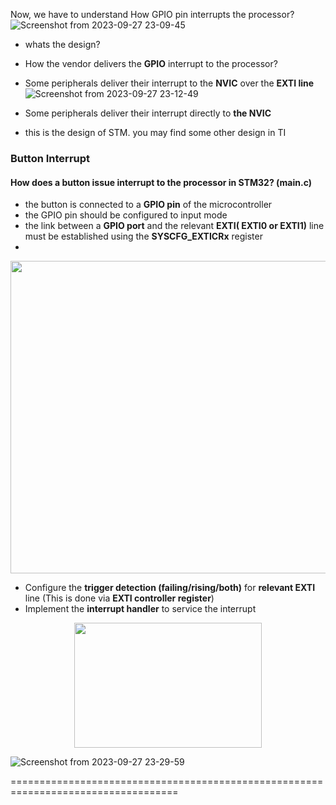 Now, we have  to understand How GPIO pin interrupts the processor?
![Screenshot from 2023-09-27 23-09-45](https://github.com/PranabNandy/MCU-Driver-Development/assets/80820274/941c0f12-3947-4d46-9d7a-b82157a5b2c3)

- whats the design?
- How the vendor delivers the **GPIO** interrupt to the processor?

- Some peripherals deliver their interrupt to the **NVIC** over the **EXTI line**
![Screenshot from 2023-09-27 23-12-49](https://github.com/PranabNandy/MCU-Driver-Development/assets/80820274/b8e3480f-89cf-4679-8072-d7b6d17d413c)


- Some peripherals deliver their interrupt directly to **the NVIC**
- this is the design of STM. you may find some other design in TI


### Button Interrupt
#### How does a button issue interrupt to the processor in STM32? (main.c)
-  the button is connected to a **GPIO pin** of the microcontroller
-  the GPIO pin should be configured to input mode
-  the link between a **GPIO port** and the relevant **EXTI( EXTI0 or EXTI1)** line must be established using the **SYSCFG_EXTICRx** register
-  
<p align="center"> <img width="700" height="500" src="https://github.com/PranabNandy/MCU-Driver-Development/assets/80820274/8f7d0cf6-bea5-412c-9b0a-ca447a826cd8"  /> </p>

-  Configure the **trigger detection (failing/rising/both)** for **relevant EXTI** line (This is done via **EXTI controller register**) 
-  Implement the **interrupt handler** to service the interrupt 

<p align="center"> <img width="300" height="200" src="https://github.com/PranabNandy/MCU-Driver-Development/assets/80820274/3f694a66-af48-4d38-9cc3-4a014b02aacc"  /> </p>

![Screenshot from 2023-09-27 23-29-59](https://github.com/PranabNandy/MCU-Driver-Development/assets/80820274/6b2ab30e-4f0d-4008-8820-43fe9a17596e)

===================================================================================
